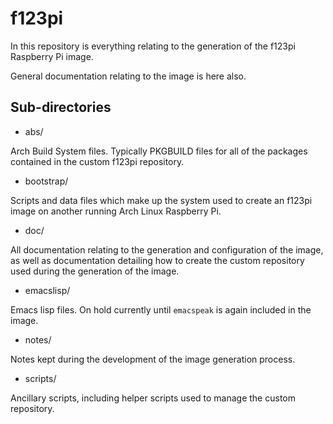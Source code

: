 
f123pi
======

In this repository is everything relating to the generation of the 
f123pi Raspberry Pi image.

General documentation relating to the image is here also.

Sub-directories
---------------

* abs/

Arch Build System files. Typically PKGBUILD files for all of the 
packages contained in the custom f123pi repository.

* bootstrap/

Scripts and data files which make up the system used to create an 
f123pi image on another running Arch Linux Raspberry Pi.

* doc/

All documentation relating to the generation and configuration of the 
image, as well as documentation detailing how to create the custom 
repository used during the generation of the image.

* emacslisp/

Emacs lisp files. On hold currently until `emacspeak` is again 
included in the image.

* notes/

Notes kept during the development of the image generation process.

* scripts/

Ancillary scripts, including helper scripts used to manage the custom 
repository.

